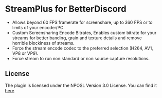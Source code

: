 # StreamPlus for BetterDiscord
- Allows beyond 60 FPS framerate for screenshare, up to 360 FPS or to limits of your encoder/PC.
- Custom Screensharing Encode Bitrates, Enables custom bitrate for your streams for better banding, grain and texture details and remove horrible blockiness of streams.
- Force the stream encode codec to the preferred selection (H264, AV1, VP8 or VP9).
- Force stream to run non standard or non source capture resolutions.

## License
The plugin is licensed under the NPOSL Version 3.0 License. You can find it [here](https://github.com/Aeurias/StreamPlus/blob/main/LICENSE.md).
